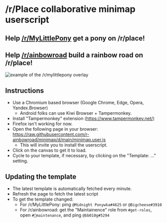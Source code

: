 # /r/Place collaborative minimap userscript
## Help [/r/MyLittlePony](https://reddit.com/r/mylittlepony) get a pony on /r/place!
## Help [/r/ainbowroad](https://reddit.com/r/ainbowroad) build a rainbow road on /r/place!

![example of the /r/mylittlepony overlay](https://i.imgur.com/gseABgb.png)

## Instructions

* Use a Chromium based browser (Google Chrome, Edge, Opera, Yandex.Browser)
  * Android folks can use Kiwi Browser + Tampermonkey.
* Install "Tampermonkey" extension (https://www.tampermonkey.net/)
* Firefox isn't working for now. 
* Open the following page in your browser: <https://raw.githubusercontent.com/r-ainbowroad/minimap/d/main/minimap.user.js>
  * This will invite you to install the userscript.
* Click on the canvas to get it to load.
* Cycle to your template, if necessary, by clicking on the "Template: ..." setting.

## Updating the template

* The latest template is automatically fetched every minute.
* Refresh the page to fetch the latest script
* To get the template changed:
  * For /r/MyLittlePony: ping `@Midnight Ponywka#4625` or `@Bigcheese#3910`
  * For /r/ainbowroad: get the "Maintainence" role from `#get-roles`, open `#🚧maintenance`, and ping `@bb010g#5294`
